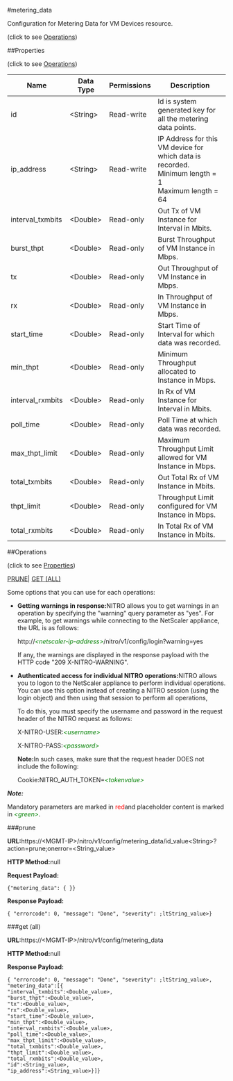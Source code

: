 #metering_data



Configuration for Metering Data for VM Devices resource.

<span>(click to see [Operations](#operations))</span>



##Properties 

<span>(click to see [Operations](#operations))</span>





<table><thead><tr><th>Name</th><th>Data Type</th><th>Permissions</th><th>Description</th></tr></thead><tbody><tr><td>id</td><td>&lt;String></td><td>Read-write</td><td>Id is system generated key for all the metering data points.</td></tr><tr><td>ip_address</td><td>&lt;String></td><td>Read-write</td><td>IP Address for this VM device for which data is recorded.<br>Minimum length = 1<br>Maximum length = 64</td></tr><tr><td>interval_txmbits</td><td>&lt;Double></td><td>Read-only</td><td>Out Tx of VM Instance for Interval in Mbits.</td></tr><tr><td>burst_thpt</td><td>&lt;Double></td><td>Read-only</td><td>Burst Throughput of VM Instance in Mbps.</td></tr><tr><td>tx</td><td>&lt;Double></td><td>Read-only</td><td>Out Throughput of VM Instance in Mbps.</td></tr><tr><td>rx</td><td>&lt;Double></td><td>Read-only</td><td>In Throughput of VM Instance in Mbps.</td></tr><tr><td>start_time</td><td>&lt;Double></td><td>Read-only</td><td>Start Time of Interval for which data was recorded.</td></tr><tr><td>min_thpt</td><td>&lt;Double></td><td>Read-only</td><td>Minimum Throughput allocated to Instance in Mbps.</td></tr><tr><td>interval_rxmbits</td><td>&lt;Double></td><td>Read-only</td><td>In Rx of VM Instance for Interval in Mbits.</td></tr><tr><td>poll_time</td><td>&lt;Double></td><td>Read-only</td><td>Poll Time at which data was recorded.</td></tr><tr><td>max_thpt_limit</td><td>&lt;Double></td><td>Read-only</td><td>Maximum Throughput Limit allowed for VM Instance in Mbps.</td></tr><tr><td>total_txmbits</td><td>&lt;Double></td><td>Read-only</td><td>Out Total Rx of VM Instance in Mbits.</td></tr><tr><td>thpt_limit</td><td>&lt;Double></td><td>Read-only</td><td>Throughput Limit configured for VM Instance in Mbps.</td></tr><tr><td>total_rxmbits</td><td>&lt;Double></td><td>Read-only</td><td>In Total Rx of VM Instance in Mbits.</td></tr></tbody></table>

##Operations 

<span>(click to see [Properties](#properties))</span>





[PRUNE](#)| [GET (ALL)](#get-all)





Some options that you can use for each operations:

<ul><li><p><b>Getting warnings in response:</b>NITRO allows you to get warnings in an operation by specifying the "warning" query parameter as "yes". For example, to get warnings while connecting to the NetScaler appliance, the URL is as follows:</p><p>http://<span style="color:green;font-style:italic;">&lt;netscaler-ip-address&gt;</span>/nitro/v1/config/login?warning=yes</p><p>If any, the warnings are displayed in the response payload with the HTTP code "209 X-NITRO-WARNING".</p></li><li><p><b>Authenticated access for individual NITRO operations:</b>NITRO allows you to logon to the NetScaler appliance to perform individual operations. You can use this option instead of creating a NITRO session (using the login object) and then using that session to perform all operations,</p><p>To do this, you must specify the username and password in the request header of the NITRO request as follows:</p><p>X-NITRO-USER:<span style="color:green;font-style:italic;">&lt;username&gt;</span></p><p>X-NITRO-PASS:<span style="color:green;font-style:italic;">&lt;password&gt;</span></p><p><b>Note:</b>In such cases, make sure that the request header DOES not include the following:</p><p>Cookie:NITRO_AUTH_TOKEN=<span style="color:green;font-style:italic;">&lt;tokenvalue&gt;</span></p></li></ul>







***Note:*** 

Mandatory parameters are marked in <span style="color:#FF0000;">red</span>and placeholder content is marked in <span style="color:green;font-style:italic">&lt;green&gt;</span>.



###prune







<b>URL:</b>https://&lt;MGMT-IP&gt;/nitro/v1/config/metering_data/id_value&lt;String&gt;?action=prune;onerror=&lt;String_value&gt;

<b>HTTP Method:</b>null

<b>Request Payload: </b>
```
{"metering_data": { }}
```

<b>Response Payload: </b>
```
{ "errorcode": 0, "message": "Done", "severity": ;ltString_value>}
```







###get (all)







<b>URL:</b>https://&lt;MGMT-IP&gt;/nitro/v1/config/metering_data

<b>HTTP Method:</b>null

<b>Response Payload: </b>
```
{ "errorcode": 0, "message": "Done", "severity": ;ltString_value>, "metering_data":[{
"interval_txmbits":<Double_value>,
"burst_thpt":<Double_value>,
"tx":<Double_value>,
"rx":<Double_value>,
"start_time":<Double_value>,
"min_thpt":<Double_value>,
"interval_rxmbits":<Double_value>,
"poll_time":<Double_value>,
"max_thpt_limit":<Double_value>,
"total_txmbits":<Double_value>,
"thpt_limit":<Double_value>,
"total_rxmbits":<Double_value>,
"id":<String_value>,
"ip_address":<String_value>}]}
```








